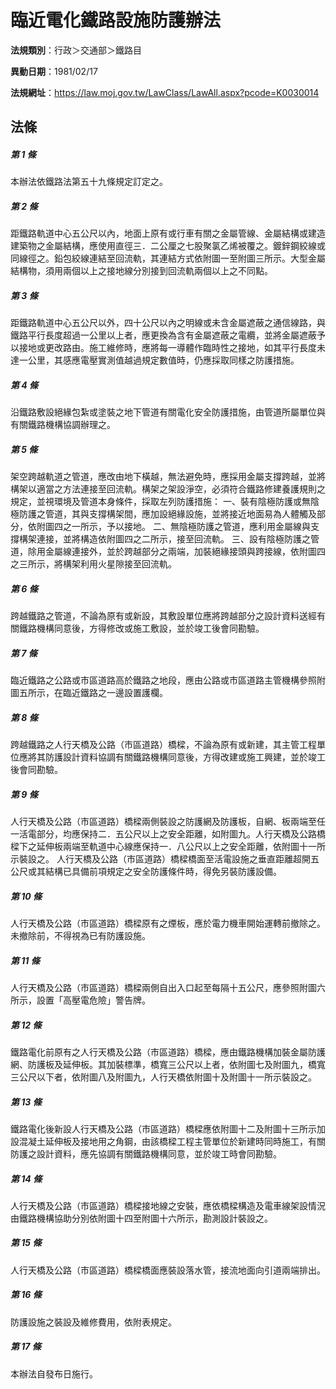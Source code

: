 # 臨近電化鐵路設施防護辦法

**法規類別**：行政＞交通部＞鐵路目

**異動日期**：1981/02/17  

**法規網址**：https://law.moj.gov.tw/LawClass/LawAll.aspx?pcode=K0030014





## 法條
##### 第 1 條
本辦法依鐵路法第五十九條規定訂定之。

##### 第 2 條
距鐵路軌道中心五公尺以內，地面上原有或行車有關之金屬管線、金屬結構或建造建築物之金屬結構，應使用直徑三．二公厘之七股聚氯乙烯被覆之。鍍鋅鋼絞線或同線徑之。鉛包絞線連結至回流軌，其連結方式依附圖一至附圖三所示。大型金屬結構物，須用兩個以上之接地線分別接到回流軌兩個以上之不同點。

##### 第 3 條
距鐵路軌道中心五公尺以外，四十公尺以內之明線或未含金屬遮蔽之通信線路，與鐵路平行長度超過一公里以上者，應更換為含有金屬遮蔽之電纜，並將金屬遮蔽予以接地或更改路由。施工維修時，應將每一導體作臨時性之接地，如其平行長度未達一公里，其感應電壓實測值越過規定數值時，仍應採取同樣之防護措施。

##### 第 4 條
沿鐵路敷設絕緣包紮或塗裝之地下管道有關電化安全防護措施，由管道所屬單位與有關鐵路機構協調辦理之。

##### 第 5 條
架空跨越軌道之管道，應改由地下橫越，無法避免時，應採用金屬支撐跨越，並將構架以適當之方法連接至回流軌。構架之架設淨空，必須符合鐵路修建養護規則之規定，並視環境及管道本身條件，採取左列防護措施：
一、裝有陰極防護或無陰極防護之管道，其與支撐構架間，應加設絕緣設施，並將接近地面易為人體觸及部分，依附圖四之一所示，予以接地。
二、無陰極防護之管道，應利用金屬線與支撐構架連接，並將構造依附圖四之二所示，接至回流軌。
三、設有陰極防護之管道，除用金屬線連接外，並於跨越部分之兩端，加裝絕緣接頭與跨接線，依附圖四之三所示，將構架利用火星隙接至回流軌。

##### 第 6 條
跨越鐵路之管道，不論為原有或新設，其敷設單位應將跨越部分之設計資料送經有關鐵路機構同意後，方得修改或施工敷設，並於竣工後會同勘驗。

##### 第 7 條
臨近鐵路之公路或市區道路高於鐵路之地段，應由公路或市區道路主管機構參照附圖五所示，在臨近鐵路之一邊設置護欄。

##### 第 8 條
跨越鐵路之人行天橋及公路（市區道路）橋樑，不論為原有或新建，其主管工程單位應將其防護設計資料協調有關鐵路機構同意後，方得改建或施工興建，並於竣工後會同勘驗。

##### 第 9 條
人行天橋及公路（市區道路）橋樑兩側裝設之防護網及防護板，自網、板兩端至任一活電部分，均應保持二．五公尺以上之安全距離，如附圖九。人行天橋及公路橋樑下之延伸板兩端至軌道中心線應保持一．八公尺以上之安全距離，依附圖十一所示裝設之。
人行天橋及公路（市區道路）橋樑橋面至活電設施之垂直距離超開五公尺或其結構已具備前項規定之安全防護條件時，得免另裝防護設備。

##### 第 10 條
人行天橋及公路（市區道路）橋樑原有之煙板，應於電力機車開始運轉前撤除之。未撤除前，不得視為已有防護設施。

##### 第 11 條
人行天橋及公路（市區道路）橋樑兩側自出入口起至每隔十五公尺，應參照附圖六所示，設置「高壓電危險」警告牌。

##### 第 12 條
鐵路電化前原有之人行天橋及公路（市區道路）橋樑，應由鐵路機構加裝金屬防護網、防護板及延伸板。其加裝標準，橋寬三公尺以上者，依附圖七及附圖九，橋寬三公尺以下者，依附圖八及附圖九，人行天橋依附圖十及附圖十一所示裝設之。

##### 第 13 條
鐵路電化後新設人行天橋及公路（市區道路）橋樑應依附圖十二及附圖十三所示加設混凝土延伸板及接地用之角鋼，由該橋樑工程主管單位於新建時同時施工，有關防護之設計資料，應先協調有關鐵路機構同意，並於竣工時會同勘驗。

##### 第 14 條
人行天橋及公路（市區道路）橋樑接地線之安裝，應依橋樑構造及電車線架設情況由鐵路機構協助分別依附圖十四至附圖十六所示，勘測設計裝設之。

##### 第 15 條
人行天橋及公路（市區道路）橋樑橋面應裝設落水管，接流地面向引道兩端排出。

##### 第 16 條
防護設施之裝設及維修費用，依附表規定。

##### 第 17 條
本辦法自發布日施行。


